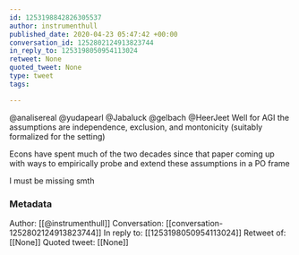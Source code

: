 ```yaml
---
id: 1253198842826305537
author: instrumenthull
published_date: 2020-04-23 05:47:42 +00:00
conversation_id: 1252802124913823744
in_reply_to: 1253198050954113024
retweet: None
quoted_tweet: None
type: tweet
tags:

---
```


@analisereal @yudapearl @Jabaluck @gelbach @HeerJeet Well for AGI the assumptions are independence, exclusion, and montonicity (suitably formalized for the setting) 

Econs have spent much of the two decades since that paper coming up with ways to empirically probe and extend these assumptions in a PO frame

I must be missing smth

### Metadata

Author: [[@instrumenthull]]
Conversation: [[conversation-1252802124913823744]]
In reply to: [[1253198050954113024]]
Retweet of: [[None]]
Quoted tweet: [[None]]
